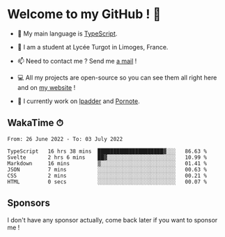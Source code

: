 # Welcome to my GitHub ! 🌃

- 🔭 My main language is [TypeScript](https://www.typescriptlang.org/).

- 🌱 I am a student at Lycée Turgot in Limoges, France.

- 📫 Need to contact me ? Send me <a href="mailto:mikkel@milescode.dev">a mail</a> !

- 💻 All my projects are open-source so you can see them all right here and on <a href="https://www.vexcited.ml">my website</a> !

- 👀 I currently work on [lpadder](https://github.com/Vexcited/lpadder) and [Pornote](https://github.com/Vexcited/Pornote).

## WakaTime ⏱

<!--START_SECTION:waka-->

```text
From: 26 June 2022 - To: 03 July 2022

TypeScript   16 hrs 38 mins  █████████████████████▓░░░   86.63 %
Svelte       2 hrs 6 mins    ██▓░░░░░░░░░░░░░░░░░░░░░░   10.99 %
Markdown     16 mins         ▒░░░░░░░░░░░░░░░░░░░░░░░░   01.41 %
JSON         7 mins          ░░░░░░░░░░░░░░░░░░░░░░░░░   00.63 %
CSS          2 mins          ░░░░░░░░░░░░░░░░░░░░░░░░░   00.21 %
HTML         0 secs          ░░░░░░░░░░░░░░░░░░░░░░░░░   00.07 %
```

<!--END_SECTION:waka-->

## Sponsors

I don't have any sponsor actually, come back later if you want to sponsor me !
